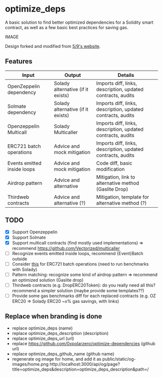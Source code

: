 # optimize_deps

A basic solution to find better optimized dependencies for a Solidity smart contract, as well as a few basic best practices for saving gas.

IMAGE

Design forked and modified from [5/9's website](https://fiveoutofnine.com).

## Features

| Input                       | Output                            | Details                                                     |
| --------------------------- | --------------------------------- | ----------------------------------------------------------- |
| OpenZeppelin dependency     | Solady alternative (if it exists) | Imports diff, links, description, updated contracts, audits |
| Solmate dependency          | Solady alternative (if it exists) | Imports diff, links, description, updated contracts, audits |
| Openzeppelin Multicall      | Solady Multicaller                | Imports diff, links, description, updated contracts, audits |
| ERC721 batch operations     | Advice and mock mitigation        | Imports diff, links, description, updated contracts, audits |
| Events emitted inside loops | Advice and mock mitigation        | Code diff, basic modification                               |
| Airdrop pattern             | Advice and alternative            | Mitigation, link to alternative method (Gaslite Drop)       |
| Thirdweb contracts          | Advice and alternative (?)        | Mitigation, template for alternative method (?)             |

## TODO

- [x] Support Openzeppelin
- [x] Support Solmate
- [x] Support multicall contracts (find mostly used implementations) => recommend https://github.com/Vectorized/multicaller
- [ ] Recognize events emitted inside loops, recommend {Event}Batch outside
- [ ] Consider [this](https://github.com/lambdalf-dev/ethereum-contracts) for ERC721 batch operations (need to run benchmarks with Solady)
- [ ] Pattern matching: recognize some kind of airdrop pattern => recommend an optimized solution (Gaslite drop)
- [ ] Thirdweb contracts (e.g. DropERC20Token): do you really need all this? recommend a simpler solution (maybe provide some templates??)
- [ ] Provide some gas benchmarks diff for each replaced contracts (e.g. OZ ERC20 => Solady ERC20 ~x% gas savings, with links)

## Replace when branding is done

- replace optimize_deps (name)
- replace optimize_deps_description (description)
- replace optimize_deps_url (url)
- replace https://github.com/0xpolarzero/optimize-dependencies (github url)
- replace optimize_deps_github_name (github name)
- regenerate og image for home, and add it as public/static/og-images/home.png
  http://localhost:3000/api/og/page?title=optimize_deps&description=optimize_deps_description&path=/
